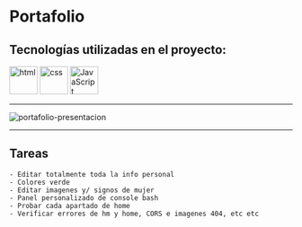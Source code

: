 # Portafolio

## **Tecnologías utilizadas en el proyecto:**

<img src="https://img.icons8.com/color/344/html-5--v1.png" alt="html" width="50"/>
<img src="https://img.icons8.com/color/344/css3.png" alt="css" width="50"/>
<img src="https://img.icons8.com/color/344/javascript--v1.png" alt="JavaScript" width="50"/>

---

![portafolio-presentacion](https://user-images.githubusercontent.com/110046283/202334878-7ce721f1-db39-4388-bc39-8f9d141015a3.png)

---

## **Tareas**

    - Editar totalmente toda la info personal
    - Colores verde
    - Editar imagenes y/ signos de mujer
    - Panel personalizado de console bash
    - Probar cada apartado de home
    - Verificar errores de hm y home, CORS e imagenes 404, etc etc
